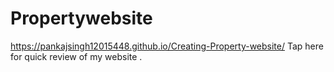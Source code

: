 # Propertywebsite
https://pankajsingh12015448.github.io/Creating-Property-website/  Tap here for quick review of my website .

